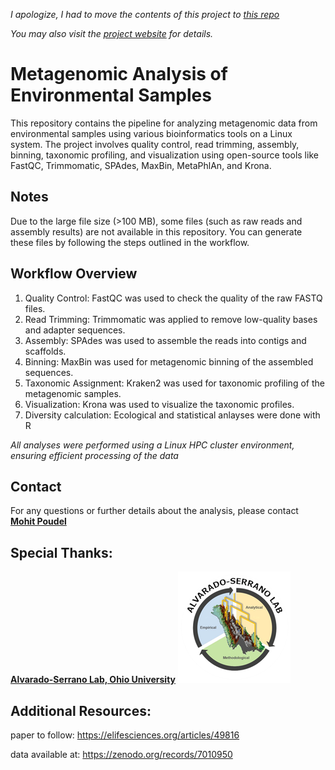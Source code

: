 *I apologize, I had to move the contents of this project to [this repo](https://github.com/poudelmohit/env-metagenomics-analysis)*
  
*You may also visit the [project website](https://poudelmohit.github.io/env-metagenomics-analysis/) for details.*


# Metagenomic Analysis of Environmental Samples
  This repository contains the pipeline for analyzing metagenomic data from environmental samples using various bioinformatics tools on a Linux system. The project involves quality control, read trimming, assembly, binning, taxonomic profiling, and visualization using open-source tools like FastQC, Trimmomatic, SPAdes, MaxBin, MetaPhlAn, and Krona.


## Notes
Due to the large file size (>100 MB), some files (such as raw reads and assembly results) are not available in this repository. You can generate these files by following the steps outlined in the workflow.

## Workflow Overview
1. Quality Control: FastQC was used to check the quality of the raw FASTQ files.
2. Read Trimming: Trimmomatic was applied to remove low-quality bases and adapter sequences.
3. Assembly: SPAdes was used to assemble the reads into contigs and scaffolds.
4. Binning: MaxBin was used for metagenomic binning of the assembled sequences.
5. Taxonomic Assignment: Kraken2 was used for taxonomic profiling of the metagenomic samples.
6. Visualization: Krona was used to visualize the taxonomic profiles.
7. Diversity calculation: Ecological and statistical anlayses were done with R
   
*All analyses were performed using a Linux HPC cluster environment, ensuring efficient processing of the data*

## Contact
For any questions or further details about the analysis, please contact [**Mohit Poudel**](https://poudelmohit.github.io)

## Special Thanks:
[**Alvarado-Serrano Lab, Ohio University**](https://alvarado-s.weebly.com)
![Logo](https://github.com/poudelmohit/portfolio/blob/main/assets/lablogo-small.png)

## Additional Resources:
paper to follow: https://elifesciences.org/articles/49816

data available at: https://zenodo.org/records/7010950







